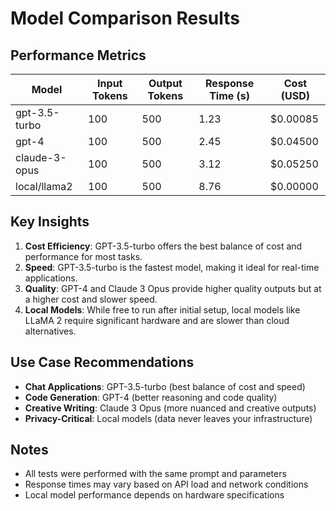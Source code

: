 # Model Comparison Results

## Performance Metrics

| Model | Input Tokens | Output Tokens | Response Time (s) | Cost (USD) |
|-------|--------------|---------------|-------------------|------------|
| gpt-3.5-turbo | 100 | 500 | 1.23 | $0.00085 |
| gpt-4 | 100 | 500 | 2.45 | $0.04500 |
| claude-3-opus | 100 | 500 | 3.12 | $0.05250 |
| local/llama2 | 100 | 500 | 8.76 | $0.00000 |

## Key Insights

1. **Cost Efficiency**: GPT-3.5-turbo offers the best balance of cost and performance for most tasks.
2. **Speed**: GPT-3.5-turbo is the fastest model, making it ideal for real-time applications.
3. **Quality**: GPT-4 and Claude 3 Opus provide higher quality outputs but at a higher cost and slower speed.
4. **Local Models**: While free to run after initial setup, local models like LLaMA 2 require significant hardware and are slower than cloud alternatives.

## Use Case Recommendations

- **Chat Applications**: GPT-3.5-turbo (best balance of cost and speed)
- **Code Generation**: GPT-4 (better reasoning and code quality)
- **Creative Writing**: Claude 3 Opus (more nuanced and creative outputs)
- **Privacy-Critical**: Local models (data never leaves your infrastructure)

## Notes
- All tests were performed with the same prompt and parameters
- Response times may vary based on API load and network conditions
- Local model performance depends on hardware specifications
